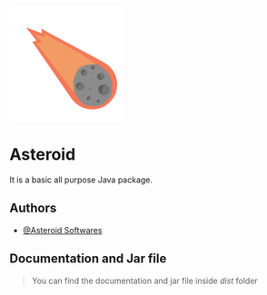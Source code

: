 

<img src="https://raw.githubusercontent.com/asteroid-softwares/Asteroid/master/logo.png" alt="drawing" width="200"/>



# Asteroid

It is a basic all purpose Java package.


## Authors

- [@Asteroid Softwares](https://www.github.com/asteroid-softwares)


## Documentation and Jar file

>You can find the documentation and jar file inside _dist_ folder
